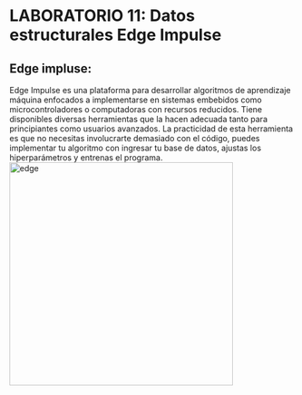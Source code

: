 # **LABORATORIO 11: Datos estructurales Edge Impulse**
## **Edge impluse:**
Edge Impulse es una plataforma para desarrollar algoritmos de aprendizaje máquina enfocados a implementarse en sistemas embebidos como microcontroladores o computadoras con recursos reducidos. Tiene disponibles diversas herramientas que la hacen adecuada tanto para principiantes como usuarios avanzados. La practicidad de esta herramienta es que no necesitas involucrarte demasiado con el código, puedes implementar tu algoritmo con ingresar tu base de datos, ajustas los hiperparámetros y entrenas el programa.
<img width="394" alt="edge" src="https://github.com/user-attachments/assets/a41215c7-e936-4a1f-9e4d-b771579a7825">
